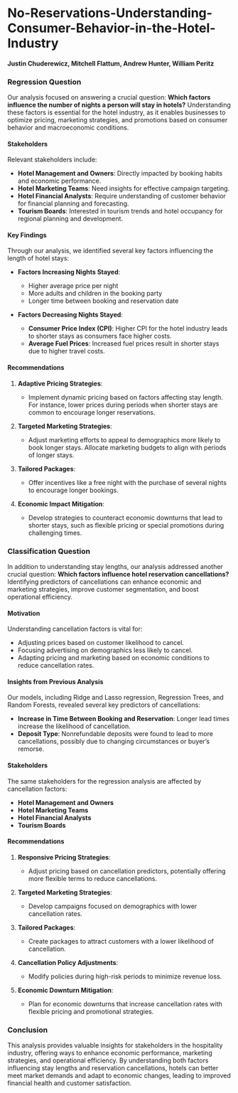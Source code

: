 # No-Reservations-Understanding-Consumer-Behavior-in-the-Hotel-Industry

#### Justin Chuderewicz, Mitchell Flattum, Andrew Hunter, William Peritz

### Regression Question

Our analysis focused on answering a crucial question: **Which factors influence the number of nights a person will stay in hotels?** Understanding these factors is essential for the hotel industry, as it enables businesses to optimize pricing, marketing strategies, and promotions based on consumer behavior and macroeconomic conditions.

#### Stakeholders

Relevant stakeholders include:
- **Hotel Management and Owners**: Directly impacted by booking habits and economic performance.
- **Hotel Marketing Teams**: Need insights for effective campaign targeting.
- **Hotel Financial Analysts**: Require understanding of customer behavior for financial planning and forecasting.
- **Tourism Boards**: Interested in tourism trends and hotel occupancy for regional planning and development.

#### Key Findings

Through our analysis, we identified several key factors influencing the length of hotel stays:
- **Factors Increasing Nights Stayed**:
  - Higher average price per night
  - More adults and children in the booking party
  - Longer time between booking and reservation date

- **Factors Decreasing Nights Stayed**:
  - **Consumer Price Index (CPI)**: Higher CPI for the hotel industry leads to shorter stays as consumers face higher costs.
  - **Average Fuel Prices**: Increased fuel prices result in shorter stays due to higher travel costs.

#### Recommendations

1. **Adaptive Pricing Strategies**:
   - Implement dynamic pricing based on factors affecting stay length. For instance, lower prices during periods when shorter stays are common to encourage longer reservations.

2. **Targeted Marketing Strategies**:
   - Adjust marketing efforts to appeal to demographics more likely to book longer stays. Allocate marketing budgets to align with periods of longer stays.

3. **Tailored Packages**:
   - Offer incentives like a free night with the purchase of several nights to encourage longer bookings.

4. **Economic Impact Mitigation**:
   - Develop strategies to counteract economic downturns that lead to shorter stays, such as flexible pricing or special promotions during challenging times.

### Classification Question

In addition to understanding stay lengths, our analysis addressed another crucial question: **Which factors influence hotel reservation cancellations?** Identifying predictors of cancellations can enhance economic and marketing strategies, improve customer segmentation, and boost operational efficiency.

#### Motivation

Understanding cancellation factors is vital for:
- Adjusting prices based on customer likelihood to cancel.
- Focusing advertising on demographics less likely to cancel.
- Adapting pricing and marketing based on economic conditions to reduce cancellation rates.

#### Insights from Previous Analysis

Our models, including Ridge and Lasso regression, Regression Trees, and Random Forests, revealed several key predictors of cancellations:
- **Increase in Time Between Booking and Reservation**: Longer lead times increase the likelihood of cancellation.
- **Deposit Type**: Nonrefundable deposits were found to lead to more cancellations, possibly due to changing circumstances or buyer’s remorse.

#### Stakeholders

The same stakeholders for the regression analysis are affected by cancellation factors:
- **Hotel Management and Owners**
- **Hotel Marketing Teams**
- **Hotel Financial Analysts**
- **Tourism Boards**

#### Recommendations

1. **Responsive Pricing Strategies**:
   - Adjust pricing based on cancellation predictors, potentially offering more flexible terms to reduce cancellations.

2. **Targeted Marketing Strategies**:
   - Develop campaigns focused on demographics with lower cancellation rates.

3. **Tailored Packages**:
   - Create packages to attract customers with a lower likelihood of cancellation.

4. **Cancellation Policy Adjustments**:
   - Modify policies during high-risk periods to minimize revenue loss.

5. **Economic Downturn Mitigation**:
   - Plan for economic downturns that increase cancellation rates with flexible pricing and promotional strategies.

### Conclusion

This analysis provides valuable insights for stakeholders in the hospitality industry, offering ways to enhance economic performance, marketing strategies, and operational efficiency. By understanding both factors influencing stay lengths and reservation cancellations, hotels can better meet market demands and adapt to economic changes, leading to improved financial health and customer satisfaction.

